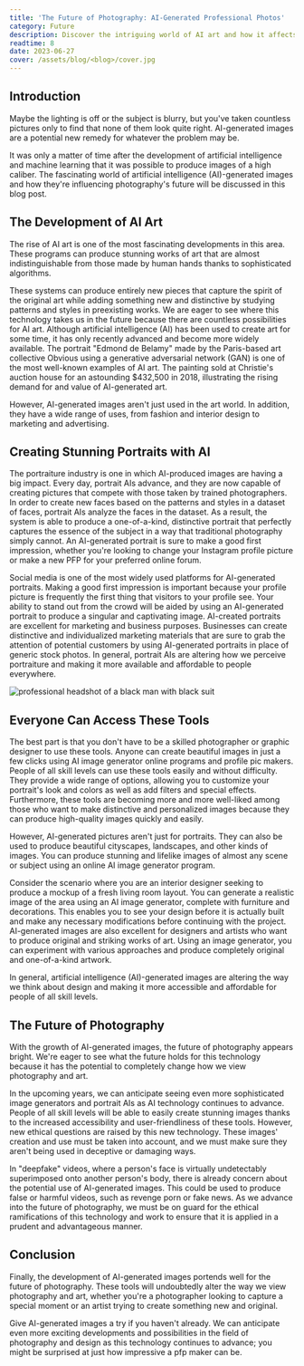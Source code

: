 ```yaml
---
title: 'The Future of Photography: AI-Generated Professional Photos'
category: Future
description: Discover the intriguing world of AI art and how it affects photography. AI image generators enable anyone to produce beautiful, unique images, from captivating cityscapes to stunning portraits.
readtime: 8
date: 2023-06-27
cover: /assets/blog/<blog>/cover.jpg
---
```

## Introduction
Maybe the lighting is off or the subject is blurry, but you've taken countless pictures only to find that none of them look quite right. AI-generated images are a potential new remedy for whatever the problem may be.

It was only a matter of time after the development of artificial intelligence and machine learning that it was possible to produce images of a high caliber. The fascinating world of artificial intelligence (AI)-generated images and how they're influencing photography's future will be discussed in this blog post.

## The Development of AI Art
The rise of AI art is one of the most fascinating developments in this area. These programs can produce stunning works of art that are almost indistinguishable from those made by human hands thanks to sophisticated algorithms.

These systems can produce entirely new pieces that capture the spirit of the original art while adding something new and distinctive by studying patterns and styles in preexisting works. We are eager to see where this technology takes us in the future because there are countless possibilities for AI art.
Although artificial intelligence (AI) has been used to create art for some time, it has only recently advanced and become more widely available. The portrait "Edmond de Belamy" made by the Paris-based art collective Obvious using a generative adversarial network (GAN) is one of the most well-known examples of AI art. The painting sold at Christie's auction house for an astounding $432,500 in 2018, illustrating the rising demand for and value of AI-generated art.

However, AI-generated images aren't just used in the art world. In addition, they have a wide range of uses, from fashion and interior design to marketing and advertising.

## Creating Stunning Portraits with AI
The portraiture industry is one in which AI-produced images are having a big impact. Every day, portrait AIs advance, and they are now capable of creating pictures that compete with those taken by trained photographers.
In order to create new faces based on the patterns and styles in a dataset of faces, portrait AIs analyze the faces in the dataset. As a result, the system is able to produce a one-of-a-kind, distinctive portrait that perfectly captures the essence of the subject in a way that traditional photography simply cannot.
An AI-generated portrait is sure to make a good first impression, whether you're looking to change your Instagram profile picture or make a new PFP for your preferred online forum.

Social media is one of the most widely used platforms for AI-generated portraits. Making a good first impression is important because your profile picture is frequently the first thing that visitors to your profile see. Your ability to stand out from the crowd will be aided by using an AI-generated portrait to produce a singular and captivating image.
AI-created portraits are excellent for marketing and business purposes. Businesses can create distinctive and individualized marketing materials that are sure to grab the attention of potential customers by using AI-generated portraits in place of generic stock photos.
In general, portrait AIs are altering how we perceive portraiture and making it more available and affordable to people everywhere.

![professional headshot of a black man with black suit](https://www.betterpic.io/_vercel/image?url=/assets/blog/media/model-examples-1/betterpic-generated-headshot-3.jpg&w=768&q=70)

## Everyone Can Access These Tools
The best part is that you don't have to be a skilled photographer or graphic designer to use these tools. Anyone can create beautiful images in just a few clicks using AI image generator online programs and profile pic makers.
People of all skill levels can use these tools easily and without difficulty. They provide a wide range of options, allowing you to customize your portrait's look and colors as well as add filters and special effects. Furthermore, these tools are becoming more and more well-liked among those who want to make distinctive and personalized images because they can produce high-quality images quickly and easily.

However, AI-generated pictures aren't just for portraits. They can also be used to produce beautiful cityscapes, landscapes, and other kinds of images. You can produce stunning and lifelike images of almost any scene or subject using an online AI image generator program.

Consider the scenario where you are an interior designer seeking to produce a mockup of a fresh living room layout. You can generate a realistic image of the area using an AI image generator, complete with furniture and decorations. This enables you to see your design before it is actually built and make any necessary modifications before continuing with the project.
AI-generated images are also excellent for designers and artists who want to produce original and striking works of art. Using an image generator, you can experiment with various approaches and produce completely original and one-of-a-kind artwork.

In general, artificial intelligence (AI)-generated images are altering the way we think about design and making it more accessible and affordable for people of all skill levels.

## The Future of Photography
With the growth of AI-generated images, the future of photography appears bright. We're eager to see what the future holds for this technology because it has the potential to completely change how we view photography and art.

In the upcoming years, we can anticipate seeing even more sophisticated image generators and portrait AIs as AI technology continues to advance. People of all skill levels will be able to easily create stunning images thanks to the increased accessibility and user-friendliness of these tools.
However, new ethical questions are raised by this new technology. These images' creation and use must be taken into account, and we must make sure they aren't being used in deceptive or damaging ways.

In "deepfake" videos, where a person's face is virtually undetectably superimposed onto another person's body, there is already concern about the potential use of AI-generated images. This could be used to produce false or harmful videos, such as revenge porn or fake news.
As we advance into the future of photography, we must be on guard for the ethical ramifications of this technology and work to ensure that it is applied in a prudent and advantageous manner.

## Conclusion
Finally, the development of AI-generated images portends well for the future of photography. These tools will undoubtedly alter the way we view photography and art, whether you're a photographer looking to capture a special moment or an artist trying to create something new and original.

Give AI-generated images a try if you haven't already. We can anticipate even more exciting developments and possibilities in the field of photography and design as this technology continues to advance; you might be surprised at just how impressive a pfp maker can be.
